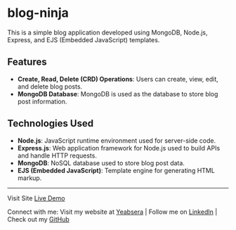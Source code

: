 # blog-ninja

This is a simple blog application developed using MongoDB, Node.js, Express, and EJS (Embedded JavaScript) templates.

## Features

- **Create, Read, Delete (CRD) Operations**: Users can create, view, edit, and delete blog posts.
- **MongoDB Database**: MongoDB is used as the database to store blog post information.

## Technologies Used

- **Node.js**: JavaScript runtime environment used for server-side code.
- **Express.js**: Web application framework for Node.js used to build APIs and handle HTTP requests.
- **MongoDB**: NoSQL database used to store blog post data.
- **EJS (Embedded JavaScript)**: Template engine for generating HTML markup.

---

Visit Site [Live Demo]()

Connect with me:
Visit my website at [Yeabsera](yeabsera-girxkocyp-yab1.vercel.app) | Follow me on [LinkedIn](https://www.linkedin.com/in/yeabsera-lisanework-7570981ba/) | Check out my [GitHub](https://github.com/Yab1)
